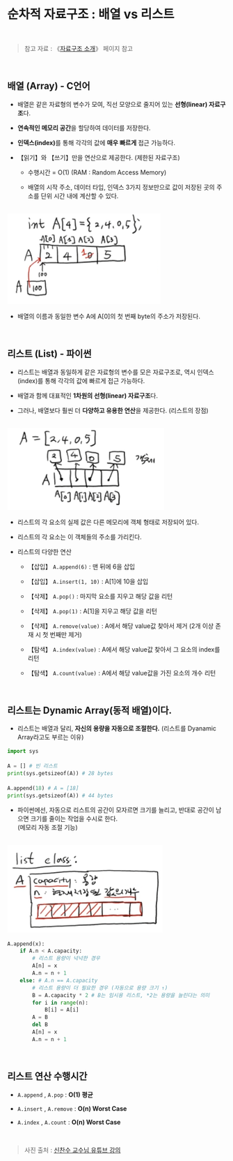 # 순차적 자료구조 : 배열 vs 리스트

<br/>

>  참고 자료 : 《<a href="https://github.com/SangYoonLee1231/TIL/blob/main/DataStructure/data_structure_introduction.md">자료구조 소개</a>》 페이지 참고

<br/>

## 배열 (Array) - C언어

* 배열은 같은 자료형의 변수가 모여, 직선 모양으로 줄지어 있는 <strong>선형(linear) 자료구조</strong>다.

* <strong>연속적인 메모리 공간</strong>을 할당하여 데이터를 저장한다.

* <strong>인덱스(index)</strong>를 통해 각각의 값에 <strong>매우 빠르게</strong> 접근 가능하다.

* 【읽기】와 【쓰기】만을 연산으로 제공한다. (제한된 자료구조)  
   
   * 수행시간 = O(1) (RAM : Random Access Memory)

   * 배열의 시작 주소, 데이터 타입, 인덱스 3가지 정보만으로 값이 저장된 곳의 주소를 단위 시간 내에 계산할 수 있다.

<br/>

<img src="img/array1.png">

* 배열의 이름과 동일한 변수 A에 A[0]의 첫 번째 byte의 주소가 저장된다.

<br/>

## 리스트 (List) - 파이썬

* 리스트는 배열과 동일하게 같은 자료형의 변수를 모은 자료구조로, 역시 인덱스(index)를 통해 각각의 값에 빠르게 접근 가능하다.

* 배열과 함께 대표적인 <strong>1차원의 선형(linear) 자료구조</strong>다.

* 그러나, 배열보다 훨씬 더 <strong>다양하고 유용한 연산</strong>을 제공한다. (리스트의 장점)

<br/>

<img src="img/list1.png">

* 리스트의 각 요소의 실제 값은 다른 메모리에 객체 형태로 저장되어 있다.

* 리스트의 각 요소는 이 객체들의 주소를 가리킨다.

* 리스트의 다양한 연산

  * 【삽입】 <code>A.append(6)</code> : 맨 뒤에 6을 삽입

  * 【삽입】 <code>A.insert(1, 10)</code> : A[1]에 10을 삽입

  * 【삭제】 <code>A.pop()</code> : 마지막 요소를 지우고 해당 값을 리턴
  
  * 【삭제】 <code>A.pop(1)</code> : A[1]을 지우고 해당 값을 리턴

  * 【삭제】 <code>A.remove(value)</code> : A에서 해당 value값 찾아서 제거 (2개 이상 존재 시 첫 번째만 제거)

  * 【탐색】 <code>A.index(value)</code> : A에서 해당 value값 찾아서 그 요소의 index를 리턴

  * 【탐색】 <code>A.count(value)</code> : A에서 해당 value값을 가진 요소의 개수 리턴


<br/>

## 리스트는 Dynamic Array(동적 배열)이다.

* 리스트는 배열과 달리, <strong>자신의 용량을 자동으로 조절한다.</strong> (리스트를 Dyanamic Array라고도 부르는 이유)

```python
import sys

A = [] # 빈 리스트
print(sys.getsizeof(A)) # 28 bytes

A.append(18) # A = [18]
print(sys.getsizeof(A)) # 44 bytes
```

* 파이썬에선, 자동으로 리스트의 공간이 모자르면 크기를 늘리고, 반대로 공간이 남으면 크기를 줄이는 작업을 수시로 한다.  
(메모리 자동 조절 기능)

<br/>

<img src="img/list2.png">

```python
A.append(x):
    if A.n < A.capacity:
        # 리스트 용량이 넉넉한 경우
        A[n] = x
        A.n = n + 1
    else: # A.n == A.capacity
        # 리스트 용량이 더 필요한 경우 (자동으로 용량 크기 ↑)
        B = A.capacity * 2 # B는 임시용 리스트, *2는 용량을 늘린다는 의미
        for i in range(n):
            B[i] = A[i]
        A = B
        del B
        A[n] = x
        A.n = n + 1
```

<br/>

## 리스트 연산 수행시간

* <code>A.append</code> , <code>A.pop</code> : <strong>O(1) 평균</strong>

* <code>A.insert</code> , <code>A.remove</code> : <strong>O(n) Worst Case</strong>

* <code>A.index</code> , <code>A.count</code> : <strong>O(n) Worst Case</strong>

<br/>

> 사진 출처 : <a href="https://youtu.be/Lqd8o7vL2Z8">신찬수 교수님 유튜브 강의</a>